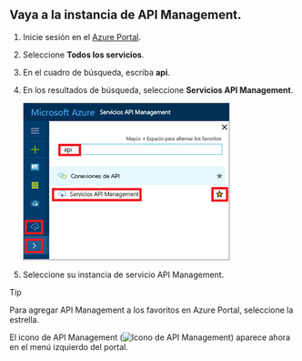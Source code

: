 ## <a name="go-to-your-api-management-instance"></a>Vaya a la instancia de API Management.

1. Inicie sesión en el [Azure Portal](https://portal.azure.com). 
2. Seleccione **Todos los servicios**.  
3. En el cuadro de búsqueda, escriba **api**.
4. En los resultados de búsqueda, seleccione **Servicios API Management**.

    ![Selección de servicios API Management en los resultados de búsqueda](./media/api-management-navigate-to-instance/navigate-to-api-management-services.png)

5. Seleccione su instancia de servicio API Management.

> [!TIP]
> Para agregar API Management a los favoritos en Azure Portal, seleccione la estrella.
>
> El icono de API Management (![Icono de API Management](./media/api-management-navigate-to-instance/apim-icon.png)) aparece ahora en el menú izquierdo del portal.
 


